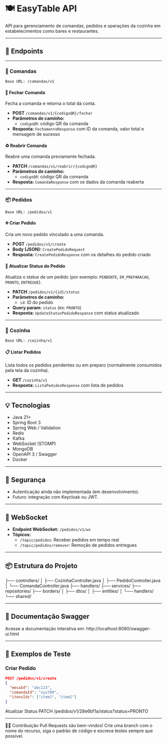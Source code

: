 # 🍽️ EasyTable API

API para gerenciamento de comandas, pedidos e operações da cozinha em estabelecimentos como bares e restaurantes.

---

## 🚀 Endpoints

---

### 🔖 Comandas

`Base URL: /comandas/v1`

#### 📌 Fechar Comanda
Fecha a comanda e retorna o total da conta.

- **POST** `/comandas/v1/{codigoQR}/fechar`
- **Parâmetros de caminho:**
  - `codigoQR`: código QR da comanda
- **Resposta:** `FechamentoResponse` com ID da comanda, valor total e mensagem de sucesso

#### ♻️ Reabrir Comanda
Reabre uma comanda previamente fechada.

- **PATCH** `/comandas/v1/reabrir/{codigoQR}`
- **Parâmetros de caminho:**
  - `codigoQR`: código QR da comanda
- **Resposta:** `ComandaResponse` com os dados da comanda reaberta

---

### 📦 Pedidos

`Base URL: /pedidos/v1`

#### ➕ Criar Pedido
Cria um novo pedido vinculado a uma comanda.

- **POST** `/pedidos/v1/create`
- **Body (JSON):** `CreatePedidoRequest`
- **Resposta:** `CreatePedidoResponse` com os detalhes do pedido criado

#### 🔄 Atualizar Status do Pedido
Atualiza o status de um pedido (por exemplo: `PENDENTE`, `EM_PREPARACAO`, `PRONTO`, `ENTREGUE`).

- **PATCH** `/pedidos/v1/{id}/status`
- **Parâmetros de caminho:**
  - `id`: ID do pedido
- **Query param:** `status` (ex: `PRONTO`)
- **Resposta:** `UpdateStatusPedidoResponse` com status atualizado

---

### 🍳 Cozinha

`Base URL: /cozinha/v1`

#### 📋 Listar Pedidos
Lista todos os pedidos pendentes ou em preparo (normalmente consumidos pela tela da cozinha).

- **GET** `/cozinha/v1`
- **Resposta:** `ListaPedidosResponse` com lista de pedidos

---

## 💡 Tecnologias

- Java 21+
- Spring Boot 3
- Spring Web / Validation
- Redis
- Kafka
- WebSocket (STOMP)
- MongoDB
- OpenAPI 3 / Swagger
- Docker

---

## 🔐 Segurança

- Autenticação ainda não implementada (em desenvolvimento).
- Futuro: integração com Keycloak ou JWT.

---

## 📡 WebSocket

- **Endpoint WebSocket:** `/pedidos/v1/ws`
- **Tópicos:**
  - `/topic/pedidos`: Receber pedidos em tempo real
  - `/topic/pedidos/remover`: Remoção de pedidos entregues

---

## 📦 Estrutura do Projeto

├── controllers/
│ ├── CozinhaController.java
│ ├── PedidoController.java
│ └── ComandaController.java
├── handlers/
├── services/
├── repositories/
├── borders/
│ ├── dtos/
│ ├── entities/
│ └── handlers/
└── shared/

---

## 📄 Documentação Swagger

Acesse a documentação interativa em:
http://localhost:8080/swagger-ui.html

---

## 🧪 Exemplos de Teste

### Criar Pedido

```json
POST /pedidos/v1/create
{
  "mesaId": "abc123",
  "comandaId": "xyz789",
  "itensIds": ["item1", "item2"]
}
```
Atualizar Status
PATCH /pedidos/v1/28e6bf1a/status?status=PRONTO

---

👨‍💻 Contribuição
Pull Requests são bem-vindos! Crie uma branch com o nome do recurso, siga o padrão de código e escreva testes sempre que possível.

